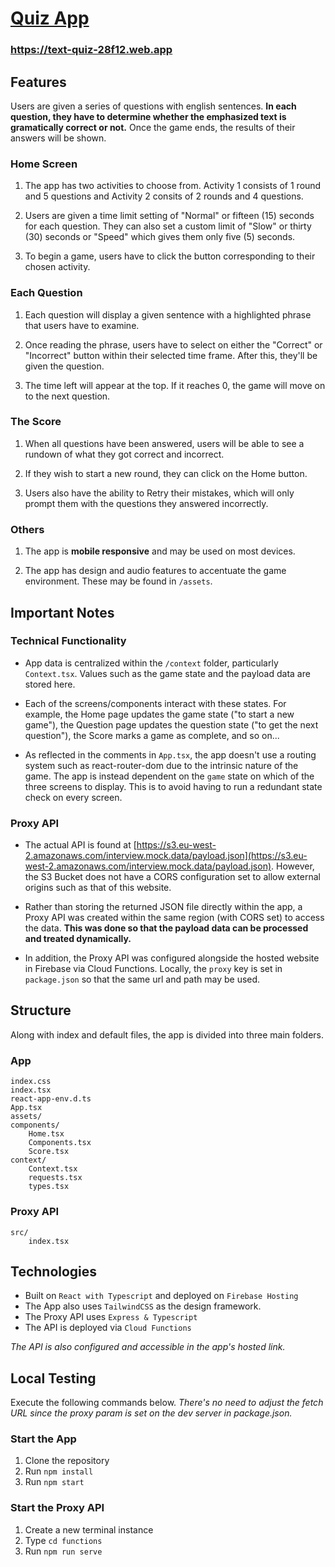 # [Quiz App](https://text-quiz-28f12.web.app)

### https://text-quiz-28f12.web.app

## Features

Users are given a series of questions with english sentences. **In each question, they have to determine whether the emphasized text is gramatically correct or not.** Once the game ends, the results of their answers will be shown. 

### Home Screen

1. The app has two activities to choose from. Activity 1 consists of 1 round and 5 questions and Activity 2 consits of 2 rounds and 4 questions. 

2. Users are given a time limit setting of "Normal" or fifteen (15) seconds for each question. They can also set a custom limit of "Slow" or thirty (30) seconds or "Speed" which gives them only five (5) seconds.

3. To begin a game, users have to click the button corresponding to their chosen activity. 

### Each Question 

1. Each question will display a given sentence with a highlighted phrase that users have to examine. 

2. Once reading the phrase, users have to select on either the "Correct" or "Incorrect" button within their selected time frame. After this, they'll be given the question. 

3. The time left will appear at the top. If it reaches 0, the game will move on to the next question. 

### The Score

1. When all questions have been answered, users will be able to see a rundown of what they got correct and incorrect.  

2. If they wish to start a new round, they can click on the Home button.

3. Users also have the ability to Retry their mistakes, which will only prompt them with the questions they answered incorrectly.

### Others

1. The app is **mobile responsive** and may be used on most devices.

2. The app has design and audio features to accentuate the game environment. These may be found in `/assets`. 

## Important Notes 

### Technical Functionality 

* App data is centralized within the `/context` folder, particularly `Context.tsx`. Values such as the game state and the payload data are stored here. 

* Each of the screens/components interact with these states. For example, the Home page updates the game state ("to start a new game"), the Question page updates the question state ("to get the next question"), the Score marks a game as complete, and so on...

* As reflected in the comments in `App.tsx`, the app doesn't use a routing system such as react-router-dom due to the intrinsic nature of the game. The app is instead dependent on the `game` state on which of the three screens to display. This is to avoid having to run a redundant state check on every screen. 

### Proxy API

* The actual API is found at [https://s3.eu-west-2.amazonaws.com/interview.mock.data/payload.json](https://s3.eu-west-2.amazonaws.com/interview.mock.data/payload.json). However, the S3 Bucket does not have a CORS configuration set to allow external origins such as that of this website.

* Rather than storing the returned JSON file directly within the app, a Proxy API was created within the same region (with CORS set) to access the data. **This was done so that the payload data can be processed and treated dynamically.** 

* In addition, the Proxy API was configured alongside the hosted website in Firebase via Cloud Functions. Locally, the `proxy` key is set in `package.json` so that the same url and path may be used. 

## Structure

Along with index and default files, the app is divided into three main folders.

### App

```
index.css
index.tsx
react-app-env.d.ts
App.tsx
assets/
components/
    Home.tsx
    Components.tsx
    Score.tsx
context/
    Context.tsx
    requests.tsx
    types.tsx
```

### Proxy API

```
src/
    index.tsx
```

## Technologies

* Built on `React with Typescript` and deployed on `Firebase Hosting`
* The App also uses `TailwindCSS` as the design framework.
* The Proxy API uses `Express & Typescript`
* The API is deployed via `Cloud Functions`

*The API is also configured and accessible in the app's hosted link.*

## Local Testing

Execute the following commands below. *There's no need to adjust the fetch URL since the proxy param is set on the dev server in package.json.*

### Start the App

1. Clone the repository 
2. Run `npm install`
3. Run `npm start`

### Start the Proxy API

1. Create a new terminal instance
2. Type `cd functions`
2. Run `npm run serve`